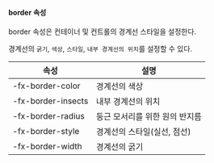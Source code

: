 #### border 속성

border 속성은 컨테이너 및 컨트롤의 경계선 스타일을 설정한다.

경계선의 `굵기`, `색상`, `스타일`, `내부 경계선의 위치`를 설정할 수 있다.

| 속성 | 설명 |
| --- | --- |
| -fx-border-color | 경계선의 색상 |
| -fx-border-insects | 내부 경계선의 위치 |
| -fx-border-radius | 둥근 모서리를 위한 원의 반지름 |
| -fx-border-style | 경계선의 스타일(실선, 점선) |
| -fx-border-width | 경계선의 굵기 |

